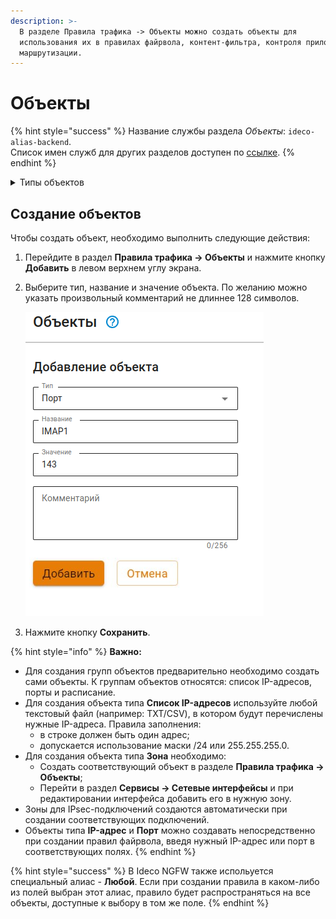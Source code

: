 ```yaml
---
description: >-
  В разделе Правила трафика -> Объекты можно создать объекты для
  использования их в правилах файрвола, контент-фильтра, контроля приложений,
  маршрутизации.
---
```


# Объекты

{% hint style="success" %}
Название службы раздела *Объекты*: `ideco-alias-backend`. \
Список имен служб для других разделов доступен по [ссылке](/settings/server-management/terminal.md).
{% endhint %}

<details>

<summary>Типы объектов</summary>

Список IP-адресов
Список стран

* **Зона** - логическое объединение сетевых интерфейсов. Используется для настройки правила файрвола на несколько интерфейсов.
* **IP-адрес** - IP-адрес IPv4. Пример: 10.0.0.1;
* **Диапазон IP-адресов** - диапазон IP-адресов от первого до последнего, указанного в диапазоне. Пример: 10.0.0.1-10.0.0.25;
* **Подсеть** - логический блок IP-адресации. Префикс маршрутизации выражается в нотации CIDR. Пример: 10.0.0.0/24;
* **Домен** - символьное имя, служащее для идентификации объектов в интернете. Пример: ideco.ru;
* **Порт** - номер порта от 1 до 65535. Пример: 3389;
* **Диапазон портов** - диапазон портов от первого до последнего, указанного в диапазоне. Пример: 1024-65535;
* **Время** - диапазон времени. Пример: ПН 9:00-18:00 ;
* **Список IP-объектов** - группа объектов, состоящая из отдельных объектов, таких как IP-адрес, диапазон IP-адресов, подсеть и домен. Пример: 10.0.0.1, 10.0.0.4, 10.0.0.126;
* **Список IP-адресов** - объект, состоящий из списка IP-адресов. Для создания объекта требуется загрузить любой текстовый файл (например: TXT/CSV). При этом в одной строке должен быть один адрес. Также допускается использование маски /24 или 255.255.255.0
* **Порты** - группа портов. Пример: 25, 110, 143, 445, 465, 587, 993, 995;
* **Расписание** - группа диапазонов времени. Пример: ПН 9:00-12:00, ВТ 13:00-18:00;
* **Список стран** - группа объектов, содержащая GeoIP.

</details>

## Создание объектов

Чтобы создать объект, необходимо выполнить следующие действия:

1. Перейдите в раздел **Правила трафика -> Объекты** и нажмите кнопку **Добавить** в левом верхнем углу экрана.
2. Выберите тип, название и значение объекта. По желанию можно указать произвольный комментарий не длиннее 128 символов.

    ![](/.gitbook/assets/aliases.png)
3. Нажмите кнопку **Сохранить**.


{% hint style="info" %}
**Важно:**

* Для создания групп объектов предварительно необходимо создать сами объекты. К группам объектов относятся: список IP-адресов, порты и расписание.
* Для создания объекта типа **Список IP-адресов** используйте любой текстовый файл (например: TXT/CSV), в котором будут перечислены нужные IP-адреса. Правила заполнения:
  * в строке должен быть один адрес;  
  * допускается использование маски /24 или 255.255.255.0.
* Для создания объекта типа **Зона** необходимо:
  * Создать соответствующий объект в разделе **Правила трафика -> Объекты**;
  * Перейти в раздел **Сервисы -> Сетевые интерфейсы** и при редактировании интерфейса добавить его в нужную зону.
* Зоны для IPsec-подключений создаются автоматически при создании соответствующих подключений.
* Объекты типа **IP-адрес** и **Порт** можно создавать непосредственно при создании правил файрвола, введя нужный IP-адрес или порт в соответствующих полях.
{% endhint %}

{% hint style="success" %}
В Ideco NGFW также испольуется специальный алиас - **Любой**. Если при создании правила в каком-либо из полей выбран этот алиас, правило будет распространяться на все объекты, доступные к выбору в том же поле.
{% endhint %}

